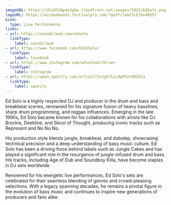 ```yaml
---
imageURL: https://d1s8fi0p4o2ghp.cloudfront.net/images/2025/EdSolo.png
logoURL: https://wickedwoods.festivalpro.com/?getFile&FILEID=40557
kind:
  type: Live Performance
links:
- url: https://soundcloud.com/edsolo
  linkType:
    label: soundcloud
- url: https://www.facebook.com/DJEdSolo/
  linkType:
    label: facebook
- url: https://www.instagram.com/edsolouk/?hl=en
  linkType:
    label: instagram
- url: https://open.spotify.com/artist/7jnJgk7LLLdpPhXrOOZXCa
  linkType:
    label: spotify
---
```

Ed Solo is a highly respected DJ and producer in the drum and bass and breakbeat scenes, renowned for his signature fusion of heavy basslines, sharp drum programming, and reggae influences. Emerging in the late 1990s, Ed Solo became known for his collaborations with artists like DJ Brockie, Deekline, and Skool of Thought, producing iconic tracks such as Represent and No No No.

His production style blends jungle, breakbeat, and dubstep, showcasing technical precision and a deep understanding of bass music culture. Ed Solo has been a driving force behind labels such as Jungle Cakes and has played a significant role in the resurgence of jungle-infused drum and bass. His tracks, including Age of Dub and Soundboy Killa, have become staples in DJ sets worldwide.

Renowned for his energetic live performances, Ed Solo's sets are celebrated for their seamless blending of genres and crowd-pleasing selections. With a legacy spanning decades, he remains a pivotal figure in the evolution of bass music and continues to inspire new generations of producers and fans alike.